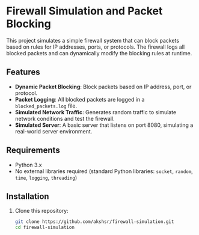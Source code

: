 # Firewall Simulation and Packet Blocking

This project simulates a simple firewall system that can block packets based on rules for IP addresses, ports, or protocols. The firewall logs all blocked packets and can dynamically modify the blocking rules at runtime.

## Features

- **Dynamic Packet Blocking**: Block packets based on IP address, port, or protocol.
- **Packet Logging**: All blocked packets are logged in a `blocked_packets.log` file.
- **Simulated Network Traffic**: Generates random traffic to simulate network conditions and test the firewall.
- **Simulated Server**: A basic server that listens on port 8080, simulating a real-world server environment.

## Requirements

- Python 3.x
- No external libraries required (standard Python libraries: `socket`, `random`, `time`, `logging`, `threading`)

## Installation

1. Clone this repository:

   ```bash
   git clone https://github.com/akshsr/firewall-simulation.git
   cd firewall-simulation
